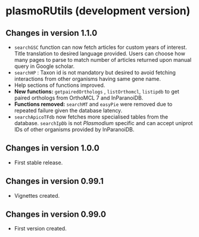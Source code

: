 # plasmoRUtils (development version)

## Changes in version 1.1.0

-   `searchGSC` function can now fetch articles for custom years of interest. Title translation to desired language provided. Users can choose how many pages to parse to match number of articles returned upon manual query in Google scholar.
-   `searchHP` : Taxon id is not mandatory but desired to avoid fetching interactions from other organisms having same gene name.
-   Help sections of functions improved.
-   **New functions:** `getpairedOrthologs` , `listOrthomcl`, `listipdb` to get paired orthologs from OrthoMCL 7 and InParanoiDB.
-   **Functions removed:** `searchMT` and `easyPie` were removed due to repeated failure given the database latency.
-   `searchApicoTFdb` now fetches more specialised tables from the database. `searchIpDb` is not *Plasmodium* specific and can accept uniprot IDs of other organisms provided by InParanoiDB.

## Changes in version 1.0.0

-   First stable release.

## Changes in version 0.99.1

-   Vignettes created.

## Changes in version 0.99.0

-   First version created.
